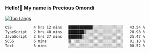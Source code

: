### Hello!👋 My name is Precious Omondi 

[![Top Langs](https://github-readme-stats.vercel.app/api/top-langs/?username=Presho99&langs_count=8&theme=dark)](https://github.com/Presho99/github-readme-stats)



<!--START_SECTION:waka-->

```txt
CSS          4 hrs 12 mins   ███████████░░░░░░░░░░░░░░   43.54 %
TypeScript   2 hrs 48 mins   ███████▒░░░░░░░░░░░░░░░░░   28.98 %
JavaScript   2 hrs 27 mins   ██████▒░░░░░░░░░░░░░░░░░░   25.47 %
SCSS         6 mins          ▒░░░░░░░░░░░░░░░░░░░░░░░░   01.18 %
Text         3 mins          ░░░░░░░░░░░░░░░░░░░░░░░░░   00.52 %
```

<!--END_SECTION:waka-->

